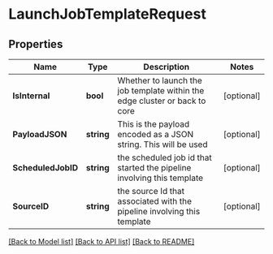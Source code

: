 # LaunchJobTemplateRequest

## Properties

Name | Type | Description | Notes
------------ | ------------- | ------------- | -------------
**IsInternal** | **bool** | Whether to launch the job template within the edge cluster or back to core | [optional] 
**PayloadJSON** | **string** | This is the payload encoded as a JSON string.  This will be used | [optional] 
**ScheduledJobID** | **string** | the scheduled job id that started the pipeline involving this template | [optional] 
**SourceID** | **string** | the source Id that associated with the pipeline involving this template | [optional] 

[[Back to Model list]](../README.md#documentation-for-models) [[Back to API list]](../README.md#documentation-for-api-endpoints) [[Back to README]](../README.md)


